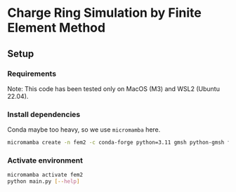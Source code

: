 # Charge Ring Simulation by Finite Element Method

## Setup

### Requirements

Note: This code has been tested only on MacOS (M3) and WSL2 (Ubuntu 22.04).

### Install dependencies

Conda maybe too heavy, so we use `micromamba` here.

```sh
micromamba create -n fem2 -c conda-forge python=3.11 gmsh python-gmsh fenics-dolfinx adios4dolfinx numpy scipy matplotlib -y
```

### Activate environment

```sh
micromamba activate fem2
python main.py [--help]
```

<!-- 
## Run using GPU

FEniCSx managed by conda does not support GPU acceleration. You need to build FEniCSx from source with GPU support. The easiest way is to use Docker.

To check if your GPU is visible to Docker, run the command below. You should see your GPU details if everything is set up correctly.

```sh
docker run --rm --gpus all nvidia/cuda:12.0.0-base-ubuntu22.04 nvidia-smi
```

Then pull the Docker image with FEniCSx and GPU support.

```sh
docker pull dolfinx/dolfinx:stable
```

Run the Docker container with GPU support and mount the repository root directory to `/root/shared` in the container.

```sh
docker run -it --rm --gpus all -v "$(pwd)":/root/shared dolfinx/dolfinx:stable bash
```

**Inside the Docker container:**

```sh
cd /root/shared
# Install additional dependencies
pip install scipy adios4dolfinx
mpiexec -n 1 python main.py --petsc-args -vec_type cuda -mat_type aijcusparse
```
-->
